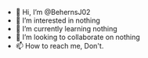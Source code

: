 - 👋 Hi, I’m @BehernsJ02
- 👀 I’m interested in nothing  
- 🌱 I’m currently learning nothing
- 💞️ I’m looking to collaborate on nothing
- 📫 How to reach me, Don't.

<!---
BehernsJ02/BehernsJ02 is a ✨ special ✨ repository because its `README.md` (this file) appears on your GitHub profile.
You can click the Preview link to take a look at your changes.
--->
